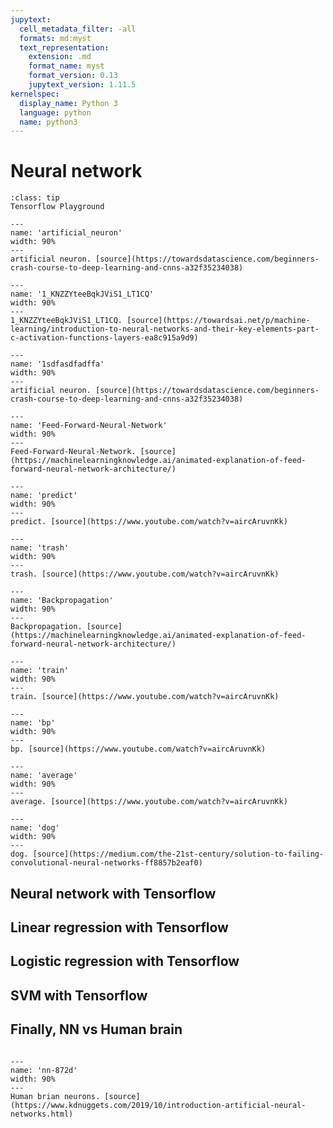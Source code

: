 ```yaml
---
jupytext:
  cell_metadata_filter: -all
  formats: md:myst
  text_representation:
    extension: .md
    format_name: myst
    format_version: 0.13
    jupytext_version: 1.11.5
kernelspec:
  display_name: Python 3
  language: python
  name: python3
---
```


# Neural network


```{admonition} Tip
:class: tip
Tensorflow Playground
```

```{figure} ../../images/nn/artificial_neuron.png
---
name: 'artificial_neuron'
width: 90%
---
artificial neuron. [source](https://towardsdatascience.com/beginners-crash-course-to-deep-learning-and-cnns-a32f35234038)
```


```{figure} ../../images/nn/1_KNZZYteeBqkJViS1_LT1CQ.gif
---
name: '1_KNZZYteeBqkJViS1_LT1CQ'
width: 90%
---
1_KNZZYteeBqkJViS1_LT1CQ. [source](https://towardsai.net/p/machine-learning/introduction-to-neural-networks-and-their-key-elements-part-c-activation-functions-layers-ea8c915a9d9)
```

```{figure} ../../images/nn/1sdfasdfadffa.gif
---
name: '1sdfasdfadffa'
width: 90%
---
artificial neuron. [source](https://towardsdatascience.com/beginners-crash-course-to-deep-learning-and-cnns-a32f35234038)
```


```{figure} ../../images/nn/Feed-Forward-Neural-Network.gif
---
name: 'Feed-Forward-Neural-Network'
width: 90%
---
Feed-Forward-Neural-Network. [source](https://machinelearningknowledge.ai/animated-explanation-of-feed-forward-neural-network-architecture/)
```

```{figure} ../../images/nn/predict.gif
---
name: 'predict'
width: 90%
---
predict. [source](https://www.youtube.com/watch?v=aircAruvnKk)
```

```{figure} ../../images/nn/trash.gif
---
name: 'trash'
width: 90%
---
trash. [source](https://www.youtube.com/watch?v=aircAruvnKk)
```


```{figure} ../../images/nn/Backpropagation.gif
---
name: 'Backpropagation'
width: 90%
---
Backpropagation. [source](https://machinelearningknowledge.ai/animated-explanation-of-feed-forward-neural-network-architecture/)
```

```{figure} ../../images/nn/train.gif
---
name: 'train'
width: 90%
---
train. [source](https://www.youtube.com/watch?v=aircAruvnKk)
```

```{figure} ../../images/nn/bp.gif
---
name: 'bp'
width: 90%
---
bp. [source](https://www.youtube.com/watch?v=aircAruvnKk)
```

```{figure} ../../images/nn/average.gif
---
name: 'average'
width: 90%
---
average. [source](https://www.youtube.com/watch?v=aircAruvnKk)
```

```{figure} ../../images/nn/dog.gif
---
name: 'dog'
width: 90%
---
dog. [source](https://medium.com/the-21st-century/solution-to-failing-convolutional-neural-networks-ff8857b2eaf0)
```


## Neural network with Tensorflow

## Linear regression with Tensorflow

## Logistic regression with Tensorflow

## SVM with Tensorflow


## Finally, NN vs Human brain

```{figure} ../../images/nn/nn-872d.gif

---
name: 'nn-872d'
width: 90%
---
Human brian neurons. [source](https://www.kdnuggets.com/2019/10/introduction-artificial-neural-networks.html)
```


<div hidden>
  https://insideaiml.com/blog/Hinge-Loss-and-Square-Hinge-loss-1068
  https://stackoverflow.com/questions/54414392/convert-sklearn-svm-svc-classifier-to-keras-implementation
  https://keras.io/examples/keras_recipes/quasi_svm/
</div>

<div hidden>
  As the first iteration, I d focus mainly on Figures, Gifs and Code.

TODO: add Activation Figures (even better, plotted with python code)
</div>

